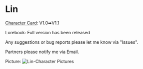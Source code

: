 # Lin

[Character Card](https://github.com/GhostXia/Character-Card/blob/main/Crimson%20Future/Lin/Lin-CharacterCard.json): V1.0➡V1.1

Lorebook: Full version has been released

Any suggestions or bug reports please let me know via "Issues".

Partners please notify me via Email.

Picture:
![Lin-Character Pictures](https://github.com/GhostXia/Character-Card/assets/33112711/08a18b4f-293d-4a11-b915-d43bd6fb48ff)
